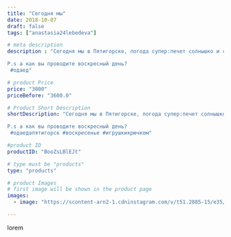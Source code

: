 ```yaml
---
title: "Сегодня мы"
date: 2018-10-07
draft: false
tags: ["anastasia24lebedeva"]

# meta description
description : "Сегодня мы в Пятигорске, погода супер:печет солнышко и сдувающий ветер 😎💨но  мы все равно здесь) приходите и вы

P.s а как вы проводите воскресный день?
 #одаед"

# product Price
price: "3000"
priceBefore: "3600.0"

# Product Short Description
shortDescription: "Сегодня мы в Пятигорске, погода супер:печет солнышко и сдувающий ветер 😎💨но  мы все равно здесь) приходите и вы

P.s а как вы проводите воскресный день?
 #одаедапятигорск #воскресенье #игрушкикрючком"

#product ID
productID: "BooZsLBlEJt"

# type must be "products"
type: "products"

# product Images
# first image will be shown in the product page
images:
  - image: "https://scontent-arn2-1.cdninstagram.com/v/t51.2885-15/e35/42938820_332756794198969_5344336747583336175_n.jpg?se=7&tp=1&_nc_ht=scontent-arn2-1.cdninstagram.com&_nc_cat=101&_nc_ohc=eOnDJw8BlXUAX8Rz3Qm&ccb=7-4&oh=b24bd8d33736f2b94d61214aa1ca3019&oe=6083A14F&ig_cache_key=MTg4NDg2OTQzMDcxMTk2MDE3Mw%3D%3D.2-ccb7-4"

---
```

lorem

